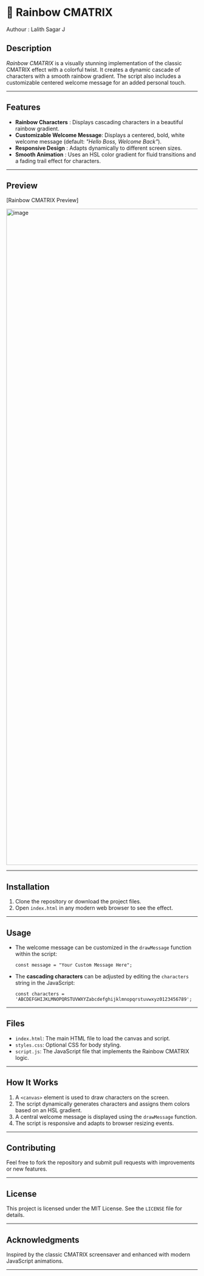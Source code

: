 # 🌈 Rainbow CMATRIX
Authour : Lalith Sagar J

## Description
*Rainbow CMATRIX* is a visually stunning implementation of the classic CMATRIX effect with a colorful twist. It creates a dynamic cascade of characters with a smooth rainbow gradient. The script also includes a customizable centered welcome message for an added personal touch.

---

## Features
- **Rainbow Characters** : Displays cascading characters in a beautiful rainbow gradient.
- **Customizable Welcome Message**: Displays a centered, bold, white welcome message (default: *"Hello Boss, Welcome Back"*).
- **Responsive Design** : Adapts dynamically to different screen sizes.
- **Smooth Animation** : Uses an HSL color gradient for fluid transitions and a fading trail effect for characters.

---

## Preview
[Rainbow CMATRIX Preview] 

<img width="1725" alt="image" src="https://github.com/user-attachments/assets/7873a24c-ff96-4e8c-9574-e4742b715506" />

---

## Installation

1. Clone the repository or download the project files.
2. Open `index.html` in any modern web browser to see the effect.

---

## Usage
- The welcome message can be customized in the `drawMessage` function within the script:
  ```
  const message = "Your Custom Message Here";
  ```

- The **cascading characters** can be adjusted by editing the `characters` string in the JavaScript:
  ```
  const characters = 'ABCDEFGHIJKLMNOPQRSTUVWXYZabcdefghijklmnopqrstuvwxyz0123456789';
  ```

---

## Files
- `index.html`: The main HTML file to load the canvas and script.
- `styles.css`: Optional CSS for body styling.
- `script.js`: The JavaScript file that implements the Rainbow CMATRIX logic.

---

## How It Works
1. A `<canvas>` element is used to draw characters on the screen.
2. The script dynamically generates characters and assigns them colors based on an HSL gradient.
3. A central welcome message is displayed using the `drawMessage` function.
4. The script is responsive and adapts to browser resizing events.

---

## Contributing
Feel free to fork the repository and submit pull requests with improvements or new features.

---

## License
This project is licensed under the MIT License. See the `LICENSE` file for details.

---

## Acknowledgments
Inspired by the classic CMATRIX screensaver and enhanced with modern JavaScript animations.

---
